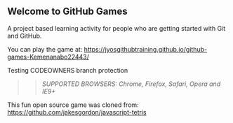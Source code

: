 ## Welcome to GitHub Games

A project based learning activity for people who are getting started with Git and GitHub.

You can play the game at: https://jyosgithubtraining.github.io/github-games-Kemenanabo22443/

Testing CODEOWNERS branch protection

>> _*SUPPORTED BROWSERS*: Chrome, Firefox, Safari, Opera and IE9+_

This fun open source game was cloned from: https://github.com/jakesgordon/javascript-tetris
